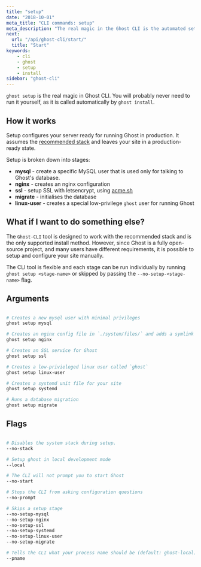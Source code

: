 ```yaml
---
title: "setup"
date: "2018-10-01"
meta_title: "CLI commands: setup"
meta_description: "The real magic in the Ghost CLI is the automated setup process. Find out how to get started with Ghost using a single command"
next:
  url: "/api/ghost-cli/start/"
  title: "Start"
keywords:
    - cli
    - ghost
    - setup
    - install
sidebar: "ghost-cli"
---
```


`ghost setup` is the real magic in Ghost CLI. You will probably never need to run it yourself, as it is called automatically by `ghost install`.


## How it works

Setup configures your server ready for running Ghost in production. It assumes the [recommended stack](/install/ubuntu/#prerequisites/) and leaves your site in a production-ready state. 

Setup is broken down into stages:

- **mysql** - create a specific MySQL user that is used only for talking to Ghost's database.
- **nginx** - creates an nginx configuration
- **ssl** - setup SSL with letsencrypt, using [acme.sh](https://github.com/Neilpang/acme.sh)
- **migrate** - initialises the database
- **linux-user** - creates a special low-privilege `ghost` user for running Ghost


## What if I want to do something else?

The `Ghost-CLI` tool is designed to work with the recommended stack and is the only supported install method. However, since Ghost is a fully open-source project, and many users have different requirements, it is possible to setup and configure your site manually. 

The CLI  tool is flexible and each stage can be run individually by running `ghost setup <stage-name>` or skipped by passing the `--no-setup-<stage-name>` flag.


## Arguments

```bash

# Creates a new mysql user with minimal privileges 
ghost setup mysql

# Creates an nginx config file in `./system/files/` and adds a symlink to `/etc/nginx/sites-enabled/`
ghost setup nginx

# Creates an SSL service for Ghost
ghost setup ssl

# Creates a low-privieleged linux user called `ghost`
ghost setup linux-user

# Creates a systemd unit file for your site
ghost setup systemd

# Runs a database migration
ghost setup migrate
```

## Flags

```bash

# Disables the system stack during setup.
--no-stack

# Setup ghost in local development mode
--local

# The CLI will not prompt you to start Ghost
--no-start

# Stops the CLI from asking configuration questions
--no-prompt

# Skips a setup stage
--no-setup-mysql
--no-setup-nginx
--no-setup-ssl
--no-setup-systemd
--no-setup-linux-user
--no-setup-migrate

# Tells the CLI what your process name should be (default: ghost-local)
--pname
```
